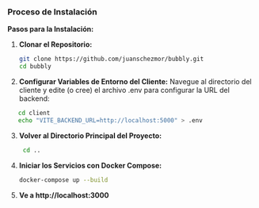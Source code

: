 ### Proceso de Instalación

**Pasos para la Instalación:**

1. **Clonar el Repositorio:**
   ```bash
   git clone https://github.com/juanschezmor/bubbly.git
   cd bubbly
   ```
2. **Configurar Variables de Entorno del Cliente:**
Navegue al directorio del cliente y edite (o cree) el archivo .env para configurar la URL del backend:
 ```bash
    cd client
    echo "VITE_BACKEND_URL=http://localhost:5000" > .env
  ```
3. **Volver al Directorio Principal del Proyecto:**
   ```bash
    cd ..
   ```
3. **Iniciar los Servicios con Docker Compose:**
    ```bash
    docker-compose up --build
   ```
4. **Ve a http://localhost:3000**
   

